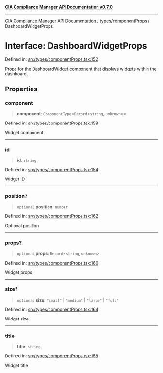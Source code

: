 [**CIA Compliance Manager API Documentation v0.7.0**](../../../README.md)

***

[CIA Compliance Manager API Documentation](../../../modules.md) / [types/componentProps](../README.md) / DashboardWidgetProps

# Interface: DashboardWidgetProps

Defined in: [src/types/componentProps.tsx:152](https://github.com/Hack23/cia-compliance-manager/blob/a904e43458f81faf7066f9da9fc149cc9f6e236d/src/types/componentProps.tsx#L152)

Props for the DashboardWidget component that displays widgets within the dashboard.

## Properties

### component

> **component**: `ComponentType`\<`Record`\<`string`, `unknown`\>\>

Defined in: [src/types/componentProps.tsx:158](https://github.com/Hack23/cia-compliance-manager/blob/a904e43458f81faf7066f9da9fc149cc9f6e236d/src/types/componentProps.tsx#L158)

Widget component

***

### id

> **id**: `string`

Defined in: [src/types/componentProps.tsx:154](https://github.com/Hack23/cia-compliance-manager/blob/a904e43458f81faf7066f9da9fc149cc9f6e236d/src/types/componentProps.tsx#L154)

Widget ID

***

### position?

> `optional` **position**: `number`

Defined in: [src/types/componentProps.tsx:162](https://github.com/Hack23/cia-compliance-manager/blob/a904e43458f81faf7066f9da9fc149cc9f6e236d/src/types/componentProps.tsx#L162)

Optional position

***

### props?

> `optional` **props**: `Record`\<`string`, `unknown`\>

Defined in: [src/types/componentProps.tsx:160](https://github.com/Hack23/cia-compliance-manager/blob/a904e43458f81faf7066f9da9fc149cc9f6e236d/src/types/componentProps.tsx#L160)

Widget props

***

### size?

> `optional` **size**: `"small"` \| `"medium"` \| `"large"` \| `"full"`

Defined in: [src/types/componentProps.tsx:164](https://github.com/Hack23/cia-compliance-manager/blob/a904e43458f81faf7066f9da9fc149cc9f6e236d/src/types/componentProps.tsx#L164)

Widget size

***

### title

> **title**: `string`

Defined in: [src/types/componentProps.tsx:156](https://github.com/Hack23/cia-compliance-manager/blob/a904e43458f81faf7066f9da9fc149cc9f6e236d/src/types/componentProps.tsx#L156)

Widget title
